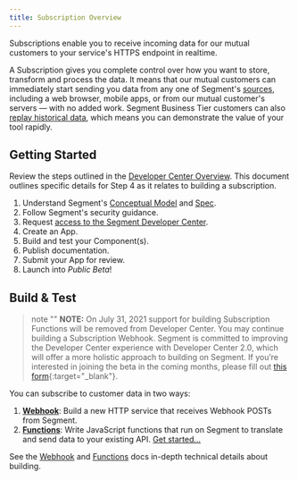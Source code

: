 ```yaml
---
title: Subscription Overview
---
```


Subscriptions enable you to receive incoming data for our mutual customers to your service's HTTPS endpoint in realtime.

A Subscription gives you complete control over how you want to store, transform and process the data. It means that our mutual customers can immediately start sending you data from any one of Segment's [sources](/docs/connections/sources/), including a web browser, mobile apps, or from our mutual customer's servers — with no added work. Segment Business Tier customers can also [replay historical data](/docs/guides/what-is-replay/), which means you can demonstrate the value of your tool rapidly.

## Getting Started

Review the steps outlined in the [Developer Center Overview](/docs/partners). This document outlines specific details for Step 4 as it relates to building a subscription.

1. Understand Segment's [Conceptual Model](/docs/partners/conceptual-model) and [Spec](https://segment.com/docs/connections/spec).
2. Follow Segment's security guidance.
3. Request [access to the Segment Developer Center](https://segment.com/partners/developer-center/).
4. Create an App.
5. Build and test your Component(s).
6. Publish documentation.
7. Submit your App for review.
8. Launch into _Public Beta_!

## Build & Test

> note ""
> **NOTE:** On July 31, 2021 support for building Subscription Functions will be removed from Developer Center. You may continue building a Subscription Webhook. Segment is committed to improving the Developer Center experience with Developer Center 2.0, which will offer a more holistic approach to building on Segment. If you’re interested in joining the beta in the coming months, please fill out [this form](https://airtable.com/shrvZzQ6NTTwsc6rQ){:target="_blank"}.

You can subscribe to customer data in two ways:

1. **[Webhook](/docs/partners/subscriptions/build-webhook)**: Build a new HTTP service that receives Webhook POSTs from Segment.
2. **[Functions](/docs/partners/subscriptions/build-functions)**: Write JavaScript functions that run on Segment to translate and send data to your existing API. [Get started...](/docs/partners/subscriptions/build-functions)

See the [Webhook](/docs/partners/subscriptions/build-webhook) and [Functions](/docs/partners/build-functions/) docs in-depth technical details about building.
